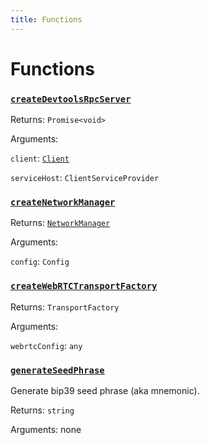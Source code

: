 ```yaml
---
title: Functions
---
```

# Functions
### [`createDevtoolsRpcServer`](https://github.com/dxos/protocols/blob/main/packages/sdk/client/src/packlets/proxies/devtools.ts#L53)


Returns: `Promise<void>`

Arguments: 

`client`: [`Client`](/api/@dxos/client/classes/Client)

`serviceHost`: `ClientServiceProvider`
### [`createNetworkManager`]()


Returns: [`NetworkManager`](/api/@dxos/client/classes/NetworkManager)

Arguments: 

`config`: `Config`
### [`createWebRTCTransportFactory`]()


Returns: `TransportFactory`

Arguments: 

`webrtcConfig`: `any`
### [`generateSeedPhrase`]()


Generate bip39 seed phrase (aka mnemonic).

Returns: `string`

Arguments: none